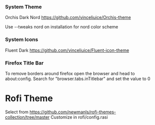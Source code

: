 ### System Theme
Orchis Dark Nord
https://github.com/vinceliuice/Orchis-theme

Use --tweaks nord on installation for nord color scheme

### System Icons
Fluent Dark
https://github.com/vinceliuice/Fluent-icon-theme

### Firefox Title Bar
To remove borders around firefox open the browser and head to about:config. Search for "browser.tabs.inTitlebar" and set the value to 0

# Rofi Theme
Select from https://github.com/newmanls/rofi-themes-collection/tree/master
Customize in rofi/config.rasi
